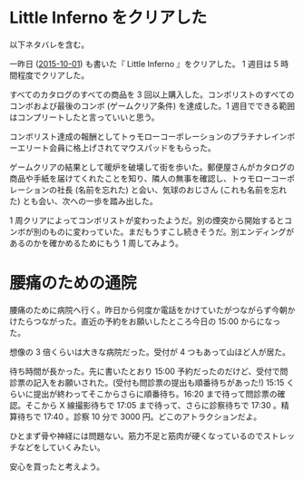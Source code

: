 # Little Inferno をクリアした

以下ネタバレを含む。

一昨日 ([2015-10-01][]) も書いた『 Little Inferno 』をクリアした。 1 週目は 5 時間程度でクリアした。

すべてのカタログのすべての商品を 3 回以上購入した。コンボリストのすべてのコンボおよび最後のコンボ (ゲームクリア条件) を達成した。1 週目でできる範囲はコンプリートしたと言っていいと思う。

コンボリスト達成の報酬としてトゥモローコーポレーションのプラチナレインボーエリート会員に格上げされてマウスパッドをもらった。

ゲームクリアの結果として暖炉を破壊して街を歩いた。郵便屋さんがカタログの商品や手紙を届けてくれたことを知り、隣人の無事を確認し、トゥモローコーポレーションの社長 (名前を忘れた) と会い、気球のおじさん (これも名前を忘れた) とも会い、次への一歩を踏み出した。

1 周クリアによってコンボリストが変わったようだ。別の煙突から開始するとコンボが別のものに変わっていた。まだもうすこし続きそうだ。別エンディングがあるのかを確かめるためにもう 1 周してみよう。

# 腰痛のための通院

腰痛のために病院へ行く。昨日から何度か電話をかけていたがつながらず今朝かけたらつながった。直近の予約をお願いしたところ今日の 15:00 からになった。

想像の 3 倍くらいは大きな病院だった。受付が 4 つもあって山ほど人が居た。

待ち時間が長かった。先に書いたとおり 15:00 予約だったのだけど、受付で問診票の記入をお願いされた。(受付も問診票の提出も順番待ちがあった!) 15:15 くらいに提出が終わってそこからさらに順番待ち。16:20 まで待って問診票の確認。そこから X 線撮影待ちで 17:05 まで待って、さらに診察待ちで 17:30 。精算待ちで 17:40 。診察 10 分で 3000 円。どこのアトラクションだよ。

ひとまず骨や神経には問題ない。筋力不足と筋肉が硬くなっているのでストレッチなどをしていくみたい。

安心を買ったと考えよう。

[2015-10-01]: https://blog.bouzuya.net/2015/10/01/
